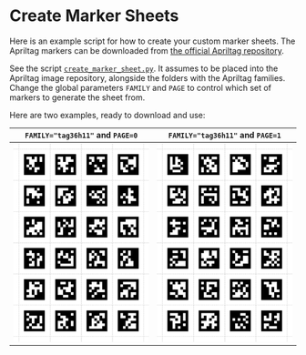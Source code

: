 # Create Marker Sheets

Here is an example script for how to create your custom marker sheets.
The Apriltag markers can be downloaded from [the official Apriltag repository](https://github.com/AprilRobotics/apriltag-imgs/tree/master/ "GitHub Apriltag Image Repository").

See the script [`create_marker_sheet.py`](./create_marker_sheet.py). It assumes to be placed into the Apriltag image repository, alongside the folders with the Apriltag families. Change the global parameters `FAMILY` and `PAGE` to control which set of markers to generate the sheet from.

Here are two examples, ready to download and use:

| `FAMILY="tag36h11"` and `PAGE=0`                                    | `FAMILY="tag36h11"` and `PAGE=1`                                     |
| ------------------------------------------------------------------- | -------------------------------------------------------------------- |
| [![](./apriltags_tag36h11_0-23.png)](./apriltags_tag36h11_0-23.png) | [![](./apriltags_tag36h11_24-47.png)](./apriltags_tag36h11_0-23.png) |
